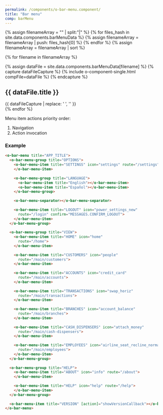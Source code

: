 ```yaml
---
permalink: /components/o-bar-menu.component/
title: "Bar menu"
comp: barMenu
---
```



{% assign filenameArray = "" | split:"|"  %} 
{% for files_hash in site.data.components.barMenuData %}
  {% assign filenameArray = filenameArray | push: files_hash[0] %}
{% endfor %}
{% assign filenameArray = filenameArray | sort %}


{% for filename in filenameArray %}

  {% assign dataFile = site.data.components.barMenuData[filename] %}
  {% capture dataFileCapture %}
    {% include o-component-single.html compFile=dataFile %}
  {% endcapture %}
  <div class="o-compFile-div">
    <h2 class="">{{ dataFile.title }}</h2>
    {{ dataFileCapture | replace: '    ', '' }}
  </div>
{% endfor %}

Menu item actions priority order:

1. Navigation
2. Action invocation


<h3 class="grey-color">Example</h3>

```html
<o-bar-menu title="APP_TITLE">
  <o-bar-menu-group title="OPTIONS">
    <o-bar-menu-item title="SETTINGS" icon="settings" route="/settings">
    </o-bar-menu-item>
    
    <o-bar-menu-group title="LANGUAGE">
      <o-bar-menu-item title="English"></o-bar-menu-item>
      <o-bar-menu-item title="Español"></o-bar-menu-item>
    </o-bar-menu-group>
    
    <o-bar-menu-separator></o-bar-menu-separator>
    
    <o-bar-menu-item title="LOGOUT" icon="power_settings_new" 
      route="/login" confirm="MESSAGES.CONFIRM_LOGOUT">
    </o-bar-menu-item>
  </o-bar-menu-group>
  
  <o-bar-menu-group title="VIEW">
    <o-bar-menu-item title="HOME" icon="home" 
      route="/home">
    </o-bar-menu-item>
    
    <o-bar-menu-item title="CUSTOMERS" icon="people" 
      route="/main/customers">
    </o-bar-menu-item>
    
    <o-bar-menu-item title="ACCOUNTS" icon="credit_card" 
      route="/main/accounts">
    </o-bar-menu-item>
    
    <o-bar-menu-item title="TRANSACTIONS" icon="swap_horiz" 
      route="/main/transactions">
    </o-bar-menu-item>
    
    <o-bar-menu-item title="BRANCHES" icon="account_balance" 
      route="/main/branches">
    </o-bar-menu-item>
    
    <o-bar-menu-item title="CASH_DISPENSERS" icon="attach_money" 
      route="/main/cash-dispensers">
    </o-bar-menu-item>
    
    <o-bar-menu-item title="EMPLOYEES" icon="airline_seat_recline_normal" 
      route="/main/employees">
    </o-bar-menu-item>
  </o-bar-menu-group>
  
  <o-bar-menu-group title="HELP">
    <o-bar-menu-item title="ABOUT" icon="info" route="/about">
    </o-bar-menu-item>
    
    <o-bar-menu-item title="HELP" icon="help" route="/help">
    </o-bar-menu-item>
  </o-bar-menu-group>
  
  <o-bar-menu-item title="VERSION" [action]="showVersionCallback"></o-bar-menu-item>
</o-bar-menu>
```